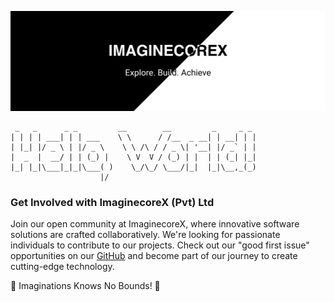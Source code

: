 ![ImaginecoreX Banner](https://github.com/ImaginecoreX/.github/blob/main/profile/covermini.png)

 ```
  _   _      _ _         __        __         _     _ _ 
 | | | | ___| | | ___    \ \      / /__  _ __| | __| | |
 | |_| |/ _ \ | |/ _ \    \ \ /\ / / _ \| '__| |/ _` | |
 |  _  |  __/ | | (_) |    \ V  V / (_) | |  | | (_| |_|
 |_| |_|\___|_|_|\___( )    \_/\_/ \___/|_|  |_|\__,_(_)
                     |/
```

### Get Involved with ImaginecoreX (Pvt) Ltd

Join our open community at ImaginecoreX, where innovative software solutions are crafted collaboratively. We're looking for passionate individuals to contribute to our projects. Check out our "good first issue" opportunities on our [GitHub](https://github.com/ImaginecoreX) and become part of our journey to create cutting-edge technology.

🚀 Imaginations Knows No Bounds! 🚀

